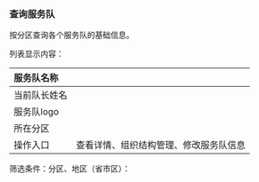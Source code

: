 ### 查询服务队

按分区查询各个服务队的基础信息。

列表显示内容：

| 服务队名称 |  |
| :--- | :--- |
| 当前队长姓名 |  |
| 服务队logo |  |
| 所在分区 |  |
| 操作入口 | 查看详情、组织结构管理、修改服务队信息 |

筛选条件：分区、地区（省市区）：



